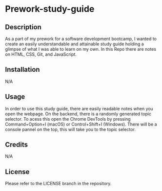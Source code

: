 # Prework-study-guide

## Description

As a part of my prework for a software development bootcamp, I wanted to create an easily understandable and attainable study guide holding a glimpse of what I was able to learn on my own. In this Repo there are notes on HTML, CSS, Git, and JavaScript.

## Installation

N/A

## Usage

In order to use this study guide, there are easily readable notes when you open the webpage. On the backend, there is a randomly generated topic selector. To acess this open the Chrome DevTools by pressing Command+Option+I (macOS) or Control+Shift+I (Windows). There will be a console pannel on the top, this will take you to the topic selector.

## Credits

N/A

## License

Please refer to the LICENSE branch in the repository.
